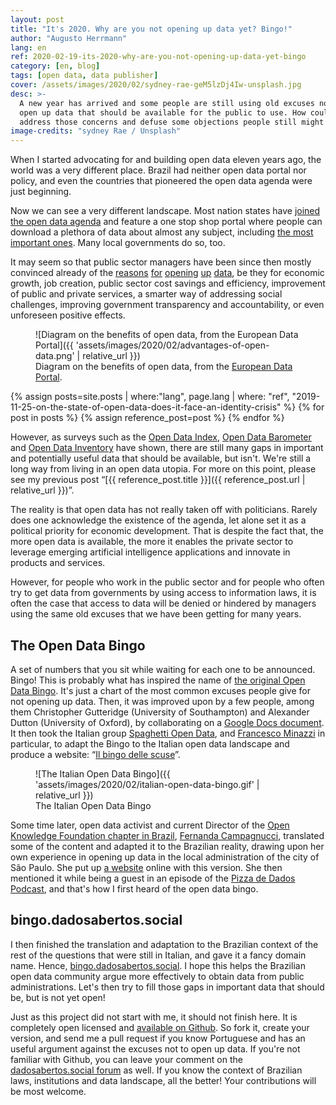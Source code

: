 ```yaml
---
layout: post
title: "It's 2020. Why are you not opening up data yet? Bingo!"
author: "Augusto Herrmann"
lang: en
ref: 2020-02-19-its-2020-why-are-you-not-opening-up-data-yet-bingo
category: [en, blog]
tags: [open data, data publisher]
cover: /assets/images/2020/02/sydney-rae-geM5lzDj4Iw-unsplash.jpg
desc: >-
  A new year has arrived and some people are still using old excuses not to
  open up data that should be available for the public to use. How could we
  address those concerns and defuse some objections people still might have?
image-credits: "sydney Rae / Unsplash"
---
```


When I started advocating for and building open data eleven years ago, the
world was a very different place. Brazil had neither open data portal nor
policy, and even the countries that pioneered the open data agenda were
just beginning.

Now we can see a very different landscape. Most nation states have
[joined the open data agenda](https://opendatacharter.net/) and feature a one
stop shop portal where people can download a plethora of data about almost
any subject, including
[the most important ones](https://index.okfn.org/place/). Many local
governments do so, too.

It may seem so that public sector managers have been since then mostly
convinced already of the
[reasons](https://opendatahandbook.org/guide/en/why-open-data/)
[for](https://okfn.org/opendata/why-open-data/)
[opening](https://theodi.org/article/what-is-open-data-and-why-should-we-care/)
[up](https://kit.dados.gov.br/vantagens-dados-abertos/)
[data](https://www.europeandataportal.eu/en/using-data/benefits-of-open-data),
be they for economic growth, job creation, public sector cost savings and
efficiency, improvement of public and private services, a smarter way of
addressing social challenges, improving government transparency and
accountability, or even unforeseen positive effects.

<figure markdown="1">
![Diagram on the benefits of open data, from the European Data Portal]({{ 'assets/images/2020/02/advantages-of-open-data.png' | relative_url }})
<figcaption>Diagram on the benefits of open data, from the <a href="https://www.europeandataportal.eu/en/using-data/benefits-of-open-data" target="_blank">European Data Portal</a>.</figcaption>
</figure>

{% assign posts=site.posts | where:"lang", page.lang | where: "ref", "2019-11-25-on-the-state-of-open-data-does-it-face-an-identity-crisis" %}
{% for post in posts %}
{% assign reference_post=post %}
{% endfor %}

However, as surveys such as the
[Open Data Index](https://index.okfn.org/place/),
[Open Data Barometer](https://opendatabarometer.org/?_year=2017&indicator=ODB)
and
[Open Data Inventory](https://odin.opendatawatch.com/report/rankings) have
shown, there are still many gaps in important and potentially useful data that
should be available, but isn't. We're still a long way from living in an open
data utopia. For more on this point, please see my previous post
“[{{ reference_post.title }}]({{ reference_post.url | relative_url }})”.

The reality is that open data has not really taken off with politicians.
Rarely does one acknowledge the existence of the agenda, let alone set it as
a political priority for economic development. That is despite the fact that,
the more open data is available, the more it enables the private sector to
leverage emerging artificial intelligence applications and innovate in
products and services.

However, for people who work in the public sector and for people who often
try to get data from governments by using access to information laws, it is
often the case that access to data will be denied or hindered by managers
using the same old excuses that we have been getting for many years.

## The Open Data Bingo

A set of numbers that you sit while waiting for each one to be announced.
Bingo! This is probably what has inspired the name of
[the original Open Data Bingo](http://data.dev8d.org/devbingo/bingo.php?n=1&w=4&h=4&title=%22Open+Data+Excuse%22+Bingo&tag=%23openDataExcuses&statements=Terrorists+will+use+it%0D%0AData+Protection%0D%0ALawyers+want+a+custom+License%0D%0APoor+Quality%0D%0AThieves+will+use+it%0D%0AWe%27ll+get+spam%0D%0AIt%27s+not+very+interesting%0D%0AIt%27s+too+complicated%0D%0AThere%27s+no+API%0D%0AWhat+if+we+want+to+sell+it+later%0D%0AI+don%27t+mind%2C+but+someone+else+might%0D%0AIt%27s+too+big%0D%0AThere%27s+already+a+project+to...%0D%0APeople+may+misinterpret+the+data%0D%0AWe+might+want+to+use+it+in+a+paper%0D%0AWe+will+get+too+many+enquiries&rules=%3Cp%3EFor+open+data+teams%3B+print+out+a+copy+and+put+it+on+your+office+wall.+Cross+out+each+excuse+people+give+you.+There+are+no+prizes%2C+but+you+can+tweet+%22bingo!+%23openDataExcuses%22+if+you+think+it+might+make+you+feel+better*.%3C%2Fp%3E%0D%0A%0D%0A%3Cp+style%3D%27font-size%3A80%25%27%3E*+it+won%27t%3C%2Fp%3E).
It's just a chart of the most common excuses people give for not opening up
data. Then, it was improved upon by a few people, among them Christopher
Gutteridge (University of Southampton) and Alexander Dutton (University of
Oxford), by collaborating on a
[Google Docs document](https://docs.google.com/document/d/1nDtHpnIDTY_G32EMJniXaOGBufjHCCk4VC9WGOf7jK4/edit#heading=h.kuxx5ny497m9).
It then took the Italian group
[Spaghetti Open Data](http://www.spaghettiopendata.org/), and
[Francesco Minazzi](https://twitter.com/digitjus) in particular, to adapt
the Bingo to the Italian open data landscape and produce a website:
“[Il bingo delle scuse](http://gbonanome.github.io/opendatabingo/about.html)”.

<figure markdown="1">
![The Italian Open Data Bingo]({{ 'assets/images/2020/02/italian-open-data-bingo.gif' | relative_url }})
<figcaption>The Italian Open Data Bingo</figcaption>
</figure>

Some time later, open data activist and current Director of the
[Open Knowledge Foundation chapter in Brazil](https://br.okfn.org/),
[Fernanda Campagnucci](http://umdadoamais.com/), translated some of the content
and adapted it to the Brazilian reality, drawing upon her own experience in
opening up data in the local administration of the city of São Paulo. She
put up [a website](https://campagnucci.github.io/opendatabingo/) online with
this version. She then mentioned it while being a guest in an episode of the
[Pizza de Dados Podcast](http://umdadoamais.com/dados-do-ponto-de-vista-do-governo-pizza-de-dados/),
and that's how I first heard of the open data bingo.

## bingo.dadosabertos.social

I then finished the translation and adaptation to the Brazilian context of the
rest of the questions that were still in Italian, and gave it a fancy domain
name. Hence, [bingo.dadosabertos.social](https://bingo.dadosabertos.social/).
I hope this helps the Brazilian open data community argue more effectively to
obtain data from public administrations. Let's then try to fill those gaps in
important data that should be, but is not yet open!

Just as this project did not start with me, it should not finish here.
It is completely open licensed and
[available on Github](https://github.com/augusto-herrmann/opendatabingo).
So fork it, create your version, and send me a pull request if you know
Portuguese and has an useful argument against the excuses not to open up data.
If you're not familiar with Github, you can leave your comment on the
[dadosabertos.social forum](https://dadosabertos.social/t/e-2020-por-que-voce-ainda-nao-esta-abrindo-dados-bingo/213)
as well. If you know the context of Brazilian laws, institutions and data
landscape, all the better! Your contributions will be most welcome.

